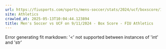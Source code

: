 ```yaml
---
url: https://fiusports.com/sports/mens-soccer/stats/2024/ucf/boxscore/12519
site: Athletics
crawled_at: 2025-05-13T10:04:44.123894
title: Men's Soccer vs UCF on 9/11/2024 - Box Score - FIU Athletics
---
```


Error generating fit markdown: '<' not supported between instances of 'int' and 'str'